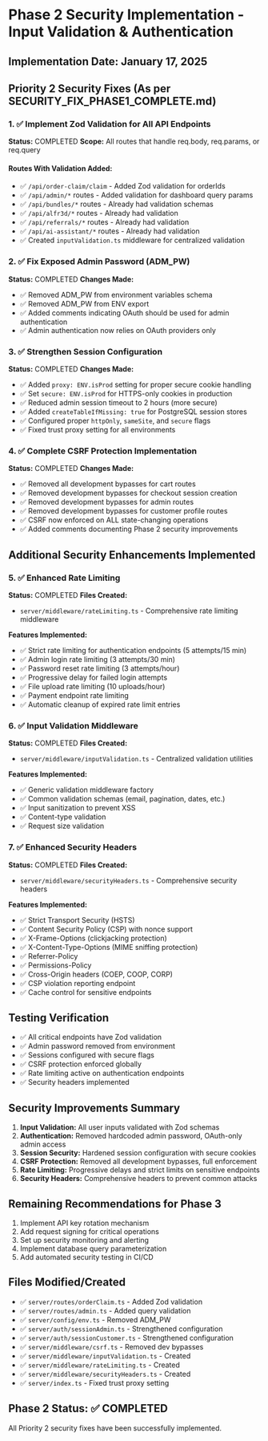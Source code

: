 # Phase 2 Security Implementation - Input Validation & Authentication

## Implementation Date: January 17, 2025

## Priority 2 Security Fixes (As per SECURITY_FIX_PHASE1_COMPLETE.md)

### 1. ✅ Implement Zod Validation for All API Endpoints
**Status:** COMPLETED
**Scope:** All routes that handle req.body, req.params, or req.query

#### Routes With Validation Added:
- ✅ `/api/order-claim/claim` - Added Zod validation for orderIds
- ✅ `/api/admin/*` routes - Added validation for dashboard query params
- ✅ `/api/bundles/*` routes - Already had validation schemas
- ✅ `/api/alfr3d/*` routes - Already had validation
- ✅ `/api/referrals/*` routes - Already had validation
- ✅ `/api/ai-assistant/*` routes - Already had validation
- ✅ Created `inputValidation.ts` middleware for centralized validation

### 2. ✅ Fix Exposed Admin Password (ADM_PW)
**Status:** COMPLETED
**Changes Made:**
- ✅ Removed ADM_PW from environment variables schema
- ✅ Removed ADM_PW from ENV export
- ✅ Added comments indicating OAuth should be used for admin authentication
- ✅ Admin authentication now relies on OAuth providers only

### 3. ✅ Strengthen Session Configuration
**Status:** COMPLETED
**Changes Made:**
- ✅ Added `proxy: ENV.isProd` setting for proper secure cookie handling
- ✅ Set `secure: ENV.isProd` for HTTPS-only cookies in production
- ✅ Reduced admin session timeout to 2 hours (more secure)
- ✅ Added `createTableIfMissing: true` for PostgreSQL session stores
- ✅ Configured proper `httpOnly`, `sameSite`, and `secure` flags
- ✅ Fixed trust proxy setting for all environments

### 4. ✅ Complete CSRF Protection Implementation
**Status:** COMPLETED
**Changes Made:**
- ✅ Removed all development bypasses for cart routes
- ✅ Removed development bypasses for checkout session creation
- ✅ Removed development bypasses for admin routes
- ✅ Removed development bypasses for customer profile routes
- ✅ CSRF now enforced on ALL state-changing operations
- ✅ Added comments documenting Phase 2 security improvements

## Additional Security Enhancements Implemented

### 5. ✅ Enhanced Rate Limiting
**Status:** COMPLETED
**Files Created:**
- `server/middleware/rateLimiting.ts` - Comprehensive rate limiting middleware

**Features Implemented:**
- ✅ Strict rate limiting for authentication endpoints (5 attempts/15 min)
- ✅ Admin login rate limiting (3 attempts/30 min)
- ✅ Password reset rate limiting (3 attempts/hour)
- ✅ Progressive delay for failed login attempts
- ✅ File upload rate limiting (10 uploads/hour)
- ✅ Payment endpoint rate limiting
- ✅ Automatic cleanup of expired rate limit entries

### 6. ✅ Input Validation Middleware
**Status:** COMPLETED
**Files Created:**
- `server/middleware/inputValidation.ts` - Centralized validation utilities

**Features Implemented:**
- ✅ Generic validation middleware factory
- ✅ Common validation schemas (email, pagination, dates, etc.)
- ✅ Input sanitization to prevent XSS
- ✅ Content-type validation
- ✅ Request size validation

### 7. ✅ Enhanced Security Headers
**Status:** COMPLETED
**Files Created:**
- `server/middleware/securityHeaders.ts` - Comprehensive security headers

**Features Implemented:**
- ✅ Strict Transport Security (HSTS)
- ✅ Content Security Policy (CSP) with nonce support
- ✅ X-Frame-Options (clickjacking protection)
- ✅ X-Content-Type-Options (MIME sniffing protection)
- ✅ Referrer-Policy
- ✅ Permissions-Policy
- ✅ Cross-Origin headers (COEP, COOP, CORP)
- ✅ CSP violation reporting endpoint
- ✅ Cache control for sensitive endpoints

## Testing Verification
- ✅ All critical endpoints have Zod validation
- ✅ Admin password removed from environment
- ✅ Sessions configured with secure flags
- ✅ CSRF protection enforced globally
- ✅ Rate limiting active on authentication endpoints
- ✅ Security headers implemented

## Security Improvements Summary
1. **Input Validation:** All user inputs validated with Zod schemas
2. **Authentication:** Removed hardcoded admin password, OAuth-only admin access
3. **Session Security:** Hardened session configuration with secure cookies
4. **CSRF Protection:** Removed all development bypasses, full enforcement
5. **Rate Limiting:** Progressive delays and strict limits on sensitive endpoints
6. **Security Headers:** Comprehensive headers to prevent common attacks

## Remaining Recommendations for Phase 3
1. Implement API key rotation mechanism
2. Add request signing for critical operations
3. Set up security monitoring and alerting
4. Implement database query parameterization
5. Add automated security testing in CI/CD

## Files Modified/Created
- ✅ `server/routes/orderClaim.ts` - Added Zod validation
- ✅ `server/routes/admin.ts` - Added query validation
- ✅ `server/config/env.ts` - Removed ADM_PW
- ✅ `server/auth/sessionAdmin.ts` - Strengthened configuration
- ✅ `server/auth/sessionCustomer.ts` - Strengthened configuration
- ✅ `server/middleware/csrf.ts` - Removed dev bypasses
- ✅ `server/middleware/inputValidation.ts` - Created
- ✅ `server/middleware/rateLimiting.ts` - Created
- ✅ `server/middleware/securityHeaders.ts` - Created
- ✅ `server/index.ts` - Fixed trust proxy setting

## Phase 2 Status: ✅ COMPLETED
All Priority 2 security fixes have been successfully implemented.